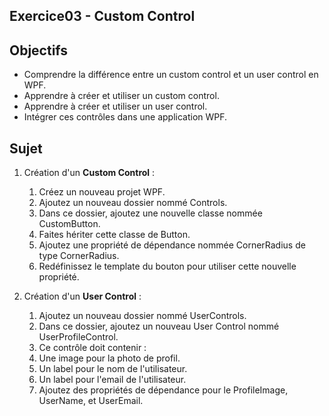 ## Exercice03 - Custom Control

## Objectifs

- Comprendre la différence entre un custom control et un user control en WPF.
- Apprendre à créer et utiliser un custom control.
- Apprendre à créer et utiliser un user control.
- Intégrer ces contrôles dans une application WPF.

## Sujet

1. Création d'un **Custom Control** :

   1. Créez un nouveau projet WPF.
   2. Ajoutez un nouveau dossier nommé Controls.
   3. Dans ce dossier, ajoutez une nouvelle classe nommée CustomButton.
   4. Faites hériter cette classe de Button.
   5. Ajoutez une propriété de dépendance nommée CornerRadius de type CornerRadius.
   6. Redéfinissez le template du bouton pour utiliser cette nouvelle propriété.

2. Création d'un **User Control** :

   1. Ajoutez un nouveau dossier nommé UserControls.
   2. Dans ce dossier, ajoutez un nouveau User Control nommé UserProfileControl.
   3. Ce contrôle doit contenir :
   4. Une image pour la photo de profil.
   5. Un label pour le nom de l'utilisateur.
   6. Un label pour l'email de l'utilisateur.
   7. Ajoutez des propriétés de dépendance pour le ProfileImage, UserName, et UserEmail.
